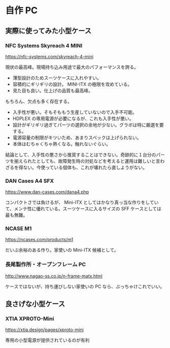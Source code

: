 # 自作 PC

## 実際に使ってみた小型ケース

### NFC Systems Skyreach 4 MINI

https://nfc-systems.com/skyreach-4-mini

現状の最高峰。現場持ち込み用途で最大のパフォーマンスを誇る。

- 薄型設計のためスーツケースに入れやすい。
- 容積的にギリギリの設計。 MINI-ITX の極限を攻めている。
- 見た目も良い。仕上げの品質も最高峰。

もちろん、欠点も多く存在する。

- 入手性が悪い。そもそももう生産していないので入手不可能。
- HDPLEX の専用電源が必要になるが、これも入手性が悪い。
- 設計がギリギリ過ぎてパーツの選択の余地が少ない。グラボは特に厳選を要する。
- 電源容量の制限がキツいため、あまりスペックは上げられない。
- 本体はむちゃくちゃ熱くなる。触れないぐらい。

結論として、入手性の悪さから推奨することはできない。奇跡的に１台分のパーツを揃えられたとしても、故障発生時の対処などを考えると運用は難しいと言わざるを得ない。今使っている個体も、これが壊れたら直しようがない。

### DAN Cases A4 SFX

https://www.dan-cases.com/dana4.php

コンパクトさでは負けるが、 Mini-ITX としてはかなり真っ当な作りをしていて、メンテ性に優れている。スーツケースに入るサイズの SFF ケースとしては最も無難。

### NCASE M1

https://ncases.com/products/m1

だいぶ余裕のある作り。家使いの Mini-ITX 候補として。

### 長尾製作所・オープンフレーム PC

http://www.nagao-ss.co.jp/n-frame-matx.html

ケースではないが、持ち運びしない家使いの PC なら、ぶっちゃけこれでいい。

## 良さげな小型ケース

### XTIA XPROTO-Mini

https://xtia.design/pages/xproto-mini

専用の小型電源が提供されているのが有利
